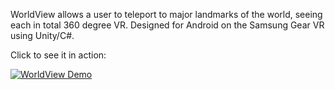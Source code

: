 WorldView allows a user to teleport to major landmarks of the world, seeing each in total 360 degree VR. Designed for Android on the Samsung Gear VR using Unity/C#. 

Click to see it in action:

[![WorldView Demo](https://img.youtube.com/vi/itU82EOoYO4/0.jpg)](https://www.youtube.com/watch?v=itU82EOoYO4)
